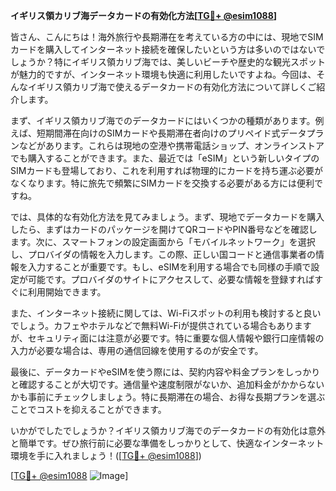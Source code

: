 **イギリス領カリブ海データカードの有効化方法[[TG💪+ @esim1088](https://t.me/s/esim1088)]**

皆さん、こんにちは！海外旅行や長期滞在を考えている方の中には、現地でSIMカードを購入してインターネット接続を確保したいという方は多いのではないでしょうか？特にイギリス領カリブ海では、美しいビーチや歴史的な観光スポットが魅力的ですが、インターネット環境も快適に利用したいですよね。今回は、そんなイギリス領カリブ海で使えるデータカードの有効化方法について詳しくご紹介します。

まず、イギリス領カリブ海でのデータカードにはいくつかの種類があります。例えば、短期間滞在向けのSIMカードや長期滞在者向けのプリペイド式データプランなどがあります。これらは現地の空港や携帯電話ショップ、オンラインストアでも購入することができます。また、最近では「eSIM」という新しいタイプのSIMカードも登場しており、これを利用すれば物理的にカードを持ち運ぶ必要がなくなります。特に旅先で頻繁にSIMカードを交換する必要がある方には便利ですね。

では、具体的な有効化方法を見てみましょう。まず、現地でデータカードを購入したら、まずはカードのパッケージを開けてQRコードやPIN番号などを確認します。次に、スマートフォンの設定画面から「モバイルネットワーク」を選択し、プロバイダの情報を入力します。この際、正しい国コードと通信事業者の情報を入力することが重要です。もし、eSIMを利用する場合でも同様の手順で設定が可能です。プロバイダのサイトにアクセスして、必要な情報を登録すればすぐに利用開始できます。

また、インターネット接続に関しては、Wi-Fiスポットの利用も検討すると良いでしょう。カフェやホテルなどで無料Wi-Fiが提供されている場合もありますが、セキュリティ面には注意が必要です。特に重要な個人情報や銀行口座情報の入力が必要な場合は、専用の通信回線を使用するのが安全です。

最後に、データカードやeSIMを使う際には、契約内容や料金プランをしっかりと確認することが大切です。通信量や速度制限がないか、追加料金がかからないかも事前にチェックしましょう。特に長期滞在の場合、お得な長期プランを選ぶことでコストを抑えることができます。

いかがでしたでしょうか？イギリス領カリブ海でのデータカードの有効化は意外と簡単です。ぜひ旅行前に必要な準備をしっかりとして、快適なインターネット環境を手に入れましょう！([[TG💪+ @esim1088](https://t.me/s/esim1088)])

[[TG💪+ @esim1088](https://t.me/s/esim1088) ![Image](https://i.postimg.cc/Y0z9fWf4/image.png)]